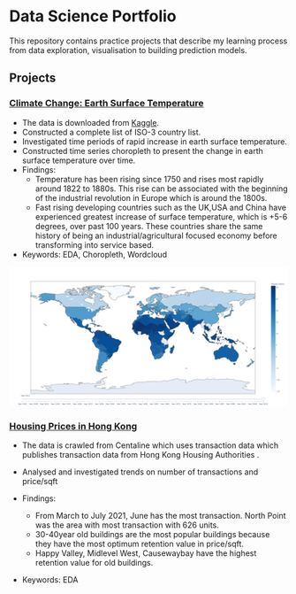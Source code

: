 # Data Science Portfolio
This repository contains practice projects that describe my learning process from data exploration, visualisation to building prediction models.

## Projects
### [Climate Change: Earth Surface Temperature ](https://github.com/Kirsteenng/Data-Science/tree/master/Climate%20Change)

* The data is downloaded from [Kaggle](https://www.kaggle.com/berkeleyearth/climate-change-earth-surface-temperature-data/notebooks).
* Constructed a complete list of ISO-3 country list.
* Investigated time periods of rapid increase in earth surface temperature.
* Constructed time series choropleth to present the change in earth surface temperature over time. 
* Findings: 
  * Temperature has been rising since 1750 and rises most rapidly around 1822 to 1880s. This rise can be associated with the beginning of the industrial revolution in Europe which     is around the 1800s.
  * Fast rising developing countries such as the UK,USA and China have experienced greatest increase of surface temperature, which is +5-6 degrees, over past 100 years. These         countries share the same history of being an industrial/agricultural focused economy before transforming into service based.
* Keywords: EDA, Choropleth, Wordcloud

![graph](https://github.com/Kirsteenng/Data-Science/blob/master/Climate%20Change/ClimateChange.png)


### [Housing Prices in Hong Kong ](https://github.com/Kirsteenng/Data-Science/tree/master/Hong%20Kong%20House%20Price)

* The data is crawled from Centaline which uses transaction data which publishes transaction data from Hong Kong Housing Authorities .
* Analysed and investigated trends on number of transactions and price/sqft
* Findings: 
  * From March to July 2021, June has the most transaction. North Point was the area with most transaction with 626 units.
  *  30-40year old buildings are the most popular buildings because they have the most optimum retention value in price/sqft.
  *  Happy Valley, Midlevel West, Causewaybay have the highest retention value for old buildings.
  
* Keywords: EDA


